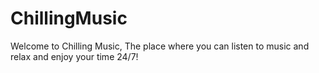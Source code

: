 # ChillingMusic
Welcome to Chilling Music, The place where you can listen to music and relax and enjoy your time 24/7!
